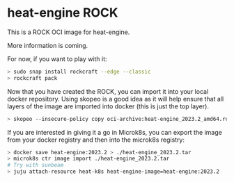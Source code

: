 # heat-engine ROCK

This is a ROCK OCI image for heat-engine.

More information is coming.

For now, if you want to play with it:

```bash
> sudo snap install rockcraft --edge --classic
> rockcraft pack
```

Now that you have created the ROCK, you can import it into
your local docker repository. Using skopeo is a good idea as
it will help ensure that all layers of the image are imported
into docker (this is just the top layer).

```bash
> skopeo --insecure-policy copy oci-archive:heat-engine_2023.2_amd64.rock docker-daemon:heat-engine:2023.2
```

If you are interested in giving it a go in Microk8s, you can
export the image from your docker registry and then into the
microk8s registry:

```bash
> docker save heat-engine:2023.2 > ./heat-engine_2023.2.tar
> microk8s ctr image import ./heat-engine_2023.2.tar
# Try with sunbeam
> juju attach-resource heat-k8s heat-engine-image=heat-engine:2023.2
```
